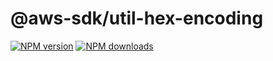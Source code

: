 # @aws-sdk/util-hex-encoding

[![NPM version](https://img.shields.io/npm/v/@aws-sdk/util-hex-encoding/rc.svg)](https://www.npmjs.com/package/@aws-sdk/util-hex-encoding)
[![NPM downloads](https://img.shields.io/npm/dm/@aws-sdk/util-hex-encoding.svg)](https://www.npmjs.com/package/@aws-sdk/util-hex-encoding)
